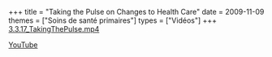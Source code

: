 +++
title = "Taking the Pulse on Changes to Health Care"
date = 2009-11-09
themes = ["Soins de santé primaires"]
types = ["Vidéos"]
+++
[3.3.17_TakingThePulse.mp4](/files/3.3.17_TakingThePulse.mp4)

[YouTube](https://www.youtube.com/watch?v=jKkeM8d_b6M)
